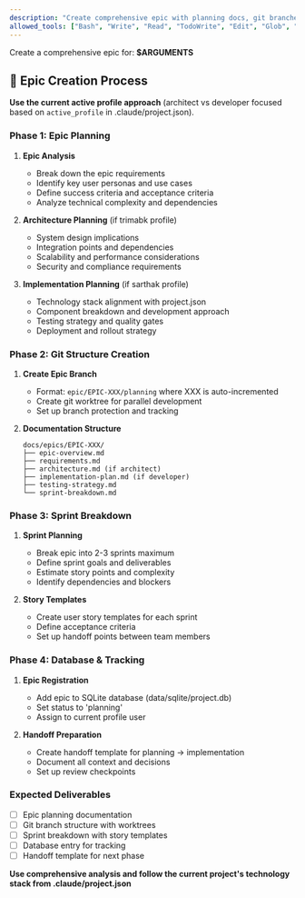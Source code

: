```yaml
---
description: "Create comprehensive epic with planning docs, git branches, and sprint breakdown"
allowed_tools: ["Bash", "Write", "Read", "TodoWrite", "Edit", "Glob", "LS"]
---
```


Create a comprehensive epic for: **$ARGUMENTS**

## 🎯 Epic Creation Process

**Use the current active profile approach** (architect vs developer focused based on `active_profile` in .claude/project.json).

### Phase 1: Epic Planning
1. **Epic Analysis**
   - Break down the epic requirements
   - Identify key user personas and use cases
   - Define success criteria and acceptance criteria
   - Analyze technical complexity and dependencies

2. **Architecture Planning** (if trimabk profile)
   - System design implications
   - Integration points and dependencies
   - Scalability and performance considerations
   - Security and compliance requirements

3. **Implementation Planning** (if sarthak profile)
   - Technology stack alignment with project.json
   - Component breakdown and development approach
   - Testing strategy and quality gates
   - Deployment and rollout strategy

### Phase 2: Git Structure Creation
1. **Create Epic Branch**
   - Format: `epic/EPIC-XXX/planning` where XXX is auto-incremented
   - Create git worktree for parallel development
   - Set up branch protection and tracking

2. **Documentation Structure**
   ```
   docs/epics/EPIC-XXX/
   ├── epic-overview.md
   ├── requirements.md
   ├── architecture.md (if architect)
   ├── implementation-plan.md (if developer)
   ├── testing-strategy.md
   └── sprint-breakdown.md
   ```

### Phase 3: Sprint Breakdown
1. **Sprint Planning**
   - Break epic into 2-3 sprints maximum
   - Define sprint goals and deliverables
   - Estimate story points and complexity
   - Identify dependencies and blockers

2. **Story Templates**
   - Create user story templates for each sprint
   - Define acceptance criteria
   - Set up handoff points between team members

### Phase 4: Database & Tracking
1. **Epic Registration**
   - Add epic to SQLite database (data/sqlite/project.db)
   - Set status to 'planning'
   - Assign to current profile user

2. **Handoff Preparation**
   - Create handoff template for planning → implementation
   - Document all context and decisions
   - Set up review checkpoints

### Expected Deliverables
- [ ] Epic planning documentation
- [ ] Git branch structure with worktrees
- [ ] Sprint breakdown with story templates
- [ ] Database entry for tracking
- [ ] Handoff template for next phase

**Use comprehensive analysis and follow the current project's technology stack from .claude/project.json**